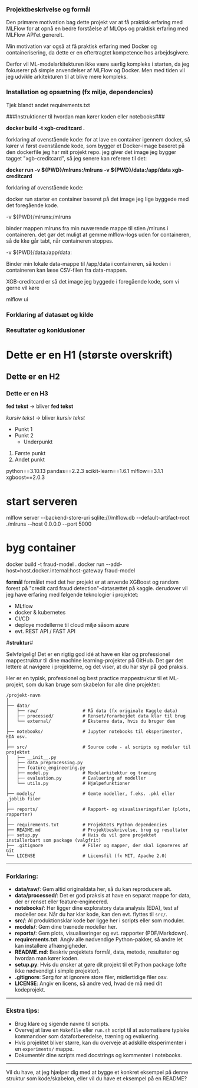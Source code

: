 ### Projektbeskrivelse og formål

Den primære motivation bag dette projekt var at få praktisk erfaring med MLFlow for at opnå en bedre forståelse af MLOps og praktisk erfaring med MLFlow API’et generelt.

Min motivation var også at få praktisk erfaring med Docker og containerisering, da dette er en eftertragtet kompetence hos arbejdsgivere.

Derfor vil ML-modelarkitekturen ikke være særlig kompleks i starten, da jeg fokuserer på simple anvendelser af MLFlow og Docker. Men med tiden vil jeg udvikle arkitekturen til at blive mere kompleks.

### Installation og opsætning (fx miljø, dependencies)

Tjek blandt andet requirements.txt

###Instruktioner til hvordan man kører koden eller notebooks###

**docker build -t xgb-creditcard .**

forklaring af ovenstående kode:
for at lave en container igennem docker, så kører vi først ovenstående kode, som bygger et Docker-image baseret på den dockerfile jeg har mit projekt repo. jeg giver det image jeg bygger tagget "xgb-creditcard", så jeg senere kan referere til det:
 

**docker run -v ${PWD}/mlruns:/mlruns -v ${PWD}/data:/app/data xgb-creditcard**


forklaring af ovenstående kode:

docker run starter en container baseret på det image jeg lige byggede med det foregående kode.

-v ${PWD}/mlruns:/mlruns

binder mappen mlruns fra min nuværende mappe til stien /mlruns i containeren. det gør det muligt at gemme mlflow-logs uden for containeren, så de kke går tabt, når containeren stoppes.

-v ${PWD}/data:/app/data: 

Binder min lokale data-mappe til /app/data i containeren, så koden i containeren kan læse CSV-filen fra data-mappen.

XGB-creditcard er så det image jeg byggede i foregående kode, som vi gerne vil køre

mlflow ui
### Forklaring af datasæt og kilde



### Resultater og konklusioner


# Dette er en H1 (største overskrift)
## Dette er en H2
### Dette er en H3


**fed tekst**   → bliver **fed tekst**

*kursiv tekst* → bliver *kursiv tekst*


- Punkt 1
- Punkt 2
  - Underpunkt


1. Første punkt
2. Andet punkt

python==3.10.13
pandas==2.2.3
scikit-learn==1.6.1
mlflow==3.1.1
xgboost==2.0.3

# start serveren #
mlflow server --backend-store-uri sqlite:///mlflow.db --default-artifact-root ./mlruns --host 0.0.0.0 --port 5000 

# byg container #
docker build -t fraud-model .
docker run --add-host=host.docker.internal:host-gateway fraud-model



**formål**
formålet med det her projekt er at anvende XGBoost og random forest på "credit card fraud detection"-datasættet på kaggle.
derudover vil jeg have erfaring med følgende teknologier i projektet:
- MLflow
- docker & kubernetes
- CI/CD
- deploye modellerne til cloud miljø såsom azure
- evt. REST API / FAST API


#**struktur**#

Selvfølgelig! Det er en rigtig god idé at have en klar og professionel mappestruktur til dine machine learning-projekter på GitHub. Det gør det lettere at navigere i projekterne, og det viser, at du har styr på god praksis.

Her er en typisk, professionel og best practice mappestruktur til et ML-projekt, som du kan bruge som skabelon for alle dine projekter:

```
/projekt-navn
│
├── data/
│   ├── raw/                 # Rå data (fx originale Kaggle data)
│   ├── processed/           # Renset/forarbejdet data klar til brug
│   └── external/            # Eksterne data, hvis du bruger dem
│
├── notebooks/               # Jupyter notebooks til eksperimenter, EDA osv.
│
├── src/                     # Source code - al scripts og moduler til projektet
│   ├── __init__.py
│   ├── data_preprocessing.py
│   ├── feature_engineering.py
│   ├── model.py             # Modelarkitektur og træning
│   ├── evaluation.py        # Evaluering af modeller
│   └── utils.py             # Hjælpefunktioner
│
├── models/                  # Gemte modeller, f.eks. .pkl eller .joblib filer
│
├── reports/                 # Rapport- og visualiseringsfiler (plots, rapporter)
│
├── requirements.txt         # Projektets Python dependencies
├── README.md                # Projektbeskrivelse, brug og resultater
├── setup.py                 # Hvis du vil gøre projektet installerbart som package (valgfrit)
├── .gitignore               # Filer og mapper, der skal ignoreres af Git
└── LICENSE                  # Licensfil (fx MIT, Apache 2.0)
```

---

### Forklaring:

* **data/raw/**: Gem altid originaldata her, så du kan reproducere alt.
* **data/processed/**: Det er god praksis at have en separat mappe for data, der er renset eller feature-engineered.
* **notebooks/**: Her ligger dine exploratory data analysis (EDA), test af modeller osv. Når du har klar kode, kan den evt. flyttes til `src/`.
* **src/**: Al produktionsklar kode bør ligge her i scripts eller som moduler.
* **models/**: Gem dine trænede modeller her.
* **reports/**: Gem plots, visualiseringer og evt. rapporter (PDF/Markdown).
* **requirements.txt**: Angiv alle nødvendige Python-pakker, så andre let kan installere afhængigheder.
* **README.md**: Beskriv projektets formål, data, metode, resultater og hvordan man kører koden.
* **setup.py**: Hvis du ønsker at gøre dit projekt til et Python package (ofte ikke nødvendigt i simple projekter).
* **.gitignore**: Sørg for at ignorere store filer, midlertidige filer osv.
* **LICENSE**: Angiv en licens, så andre ved, hvad de må med dit kodeprojekt.

---

### Ekstra tips:

* Brug klare og sigende navne til scripts.
* Overvej at lave en `Makefile` eller `run.sh` script til at automatisere typiske kommandoer som dataforberedelse, træning og evaluering.
* Hvis projektet bliver større, kan du overveje at adskille eksperimenter i en `experiments/` mappe.
* Dokumentér dine scripts med docstrings og kommenter i notebooks.

---

Vil du have, at jeg hjælper dig med at bygge et konkret eksempel på denne struktur som kode/skabelon, eller vil du have et eksempel på en README?

